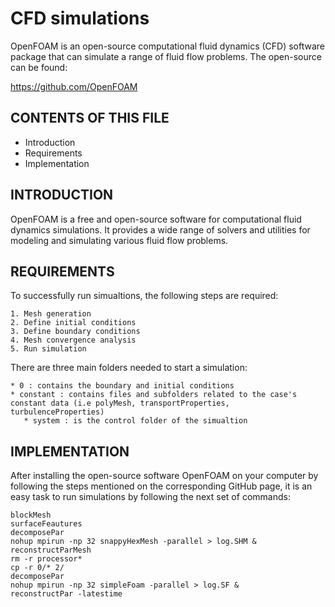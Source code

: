 # CFD simulations 

OpenFOAM is an open-source computational fluid dynamics (CFD) software package that can 
simulate a range of fluid flow problems. The open-source can be found: 

https://github.com/OpenFOAM


CONTENTS OF THIS FILE
---------------------

 * Introduction
 * Requirements
 * Implementation
 

INTRODUCTION
------------
OpenFOAM is a free and open-source software for computational fluid dynamics simulations.
It provides a wide range of solvers and utilities for modeling and simulating various fluid
flow problems.


REQUIREMENTS
------------
To successfully run simualtions, the following steps are required:

	1. Mesh generation
	2. Define initial conditions
	3. Define boundary conditions
	4. Mesh convergence analysis
	5. Run simulation

There are three main folders needed to start a simulation: 

	* 0 : contains the boundary and initial conditions
	* constant : contains files and subfolders related to the case's constant data (i.e polyMesh, transportProperties, turbulenceProperties)
       * system : is the control folder of the simualtion


IMPLEMENTATION
-------------
After installing the open-source software OpenFOAM on your computer by following the steps mentioned on
the corresponding GitHub page, it is an easy task to run simulations 
by following the next set of commands:

	blockMesh
	surfaceFeautures
	decomposePar
	nohup mpirun -np 32 snappyHexMesh -parallel > log.SHM &
	reconstructParMesh
	rm -r processor*
	cp -r 0/* 2/
	decomposePar
	nohup mpirun -np 32 simpleFoam -parallel > log.SF &
	reconstructPar -latestime



